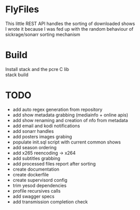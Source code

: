 FlyFiles
========

This little REST API handles the sorting of downloaded shows<br />
I wrote it because I was fed up with the random behaviour of sickrage/sonarr sorting mechanism

# Build

Install stack and the pcre C lib<br />
stack build

# TODO
- add auto regex generation from repository
- add show metadata grabbing (mediainfo + online apis)
- add show renaming and creation of nfo from metadata
- add email and kodi notifications
- add sonarr handles
- add posters images grabing
- populate init.sql script with current common shows
- add season ordering
- add x265 reencoding -> x264
- add subtitles grabbing
- add processed files report after sorting
- create documentation
- create dockerfile
- create supervisord config
- trim yesod dependencies
- profile recursives calls
- add swagger specs
- add transmission completion check